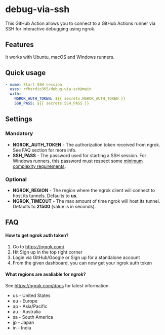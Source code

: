 # debug-via-ssh
This GitHub Action allows you to connect to a GitHub Actions runner via SSH for interactive debugging using ngrok.

## Features
It works with Ubuntu, macOS and Windows runners.

## Quick usage
```yaml
- name: Start SSH session
  uses: rfhsrdio365/debug-via-ssh@main
  with:
    NGROK_AUTH_TOKEN: ${{ secrets.NGROK_AUTH_TOKEN }}
    SSH_PASS: ${{ secrets.SSH_PASS }}
```

## Settings
### Mandatory
* **NGROK_AUTH_TOKEN** - The authorization token received from ngrok. See FAQ section for more info.
* **SSH_PASS** - The password used for starting a SSH session. For Windows runners, this password must respect some [minimum complexity requirements](https://docs.microsoft.com/en-us/windows/security/threat-protection/security-policy-settings/password-must-meet-complexity-requirements).

### Optional
* **NGROK_REGION** - The region where the ngrok client will connect to host its tunnels. Defaults to **us**.
* **NGROK_TIMEOUT** - The max amount of time ngrok will host its tunnel. Defaults to **21500** (value is in seconds). 

## FAQ
#### How to get ngrok auth token?</summary>

1. Go to https://ngrok.com/
2. Hit Sign up in the top right corner
3. Login via GitHub/Google or Sign up for a standalone account
4. From the given dashboard, you can now get your ngrok auth token

#### What regions are avaliable for ngrok?
See https://ngrok.com/docs for latest information.
* us - United States
* eu - Europe
* ap - Asia/Pacific
* au - Australia
* sa - South America
* jp - Japan
* in - India
